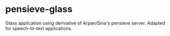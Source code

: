 pensieve-glass
================

Glass application using derivative of Arpan/Sina's pensieve server. Adapted for speech-to-text applications.
